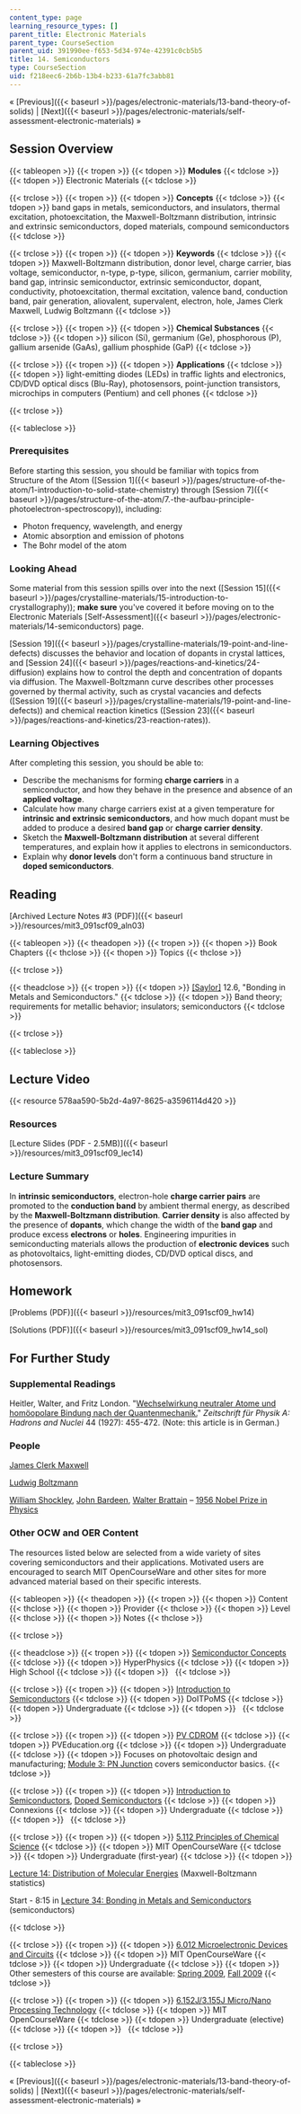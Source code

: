```yaml
---
content_type: page
learning_resource_types: []
parent_title: Electronic Materials
parent_type: CourseSection
parent_uid: 391990ee-f653-5d34-974e-42391c0cb5b5
title: 14. Semiconductors
type: CourseSection
uid: f218eec6-2b6b-13b4-b233-61a7fc3abb81
---
```


« [Previous]({{< baseurl >}}/pages/electronic-materials/13-band-theory-of-solids) | [Next]({{< baseurl >}}/pages/electronic-materials/self-assessment-electronic-materials) »

Session Overview
----------------

{{< tableopen >}}
{{< tropen >}}
{{< tdopen >}}
**Modules**
{{< tdclose >}}
{{< tdopen >}}
Electronic Materials
{{< tdclose >}}

{{< trclose >}}
{{< tropen >}}
{{< tdopen >}}
**Concepts**
{{< tdclose >}}
{{< tdopen >}}
band gaps in metals, semiconductors, and insulators, thermal excitation, photoexcitation, the Maxwell-Boltzmann distribution, intrinsic and extrinsic semiconductors, doped materials, compound semiconductors
{{< tdclose >}}

{{< trclose >}}
{{< tropen >}}
{{< tdopen >}}
**Keywords**
{{< tdclose >}}
{{< tdopen >}}
Maxwell-Boltzmann distribution, donor level, charge carrier, bias voltage, semiconductor, n-type, p-type, silicon, germanium, carrier mobility, band gap, intrinsic semiconductor, extrinsic semiconductor, dopant, conductivity, photoexcitation, thermal excitation, valence band, conduction band, pair generation, aliovalent, supervalent, electron, hole, James Clerk Maxwell, Ludwig Boltzmann
{{< tdclose >}}

{{< trclose >}}
{{< tropen >}}
{{< tdopen >}}
**Chemical Substances**
{{< tdclose >}}
{{< tdopen >}}
silicon (Si), germanium (Ge), phosphorous (P), gallium arsenide (GaAs), gallium phosphide (GaP)
{{< tdclose >}}

{{< trclose >}}
{{< tropen >}}
{{< tdopen >}}
**Applications**
{{< tdclose >}}
{{< tdopen >}}
light-emitting diodes (LEDs) in traffic lights and electronics, CD/DVD optical discs (Blu-Ray), photosensors, point-junction transistors, microchips in computers (Pentium) and cell phones
{{< tdclose >}}

{{< trclose >}}

{{< tableclose >}}

### Prerequisites

Before starting this session, you should be familiar with topics from Structure of the Atom ([Session 1]({{< baseurl >}}/pages/structure-of-the-atom/1-introduction-to-solid-state-chemistry) through [Session 7]({{< baseurl >}}/pages/structure-of-the-atom/7.-the-aufbau-principle-photoelectron-spectroscopy)), including:

*   Photon frequency, wavelength, and energy
*   Atomic absorption and emission of photons
*   The Bohr model of the atom

### Looking Ahead

Some material from this session spills over into the next ([Session 15]({{< baseurl >}}/pages/crystalline-materials/15-introduction-to-crystallography)); **make sure** you've covered it before moving on to the Electronic Materials [Self-Assessment]({{< baseurl >}}/pages/electronic-materials/14-semiconductors) page.

[Session 19]({{< baseurl >}}/pages/crystalline-materials/19-point-and-line-defects) discusses the behavior and location of dopants in crystal lattices, and [Session 24]({{< baseurl >}}/pages/reactions-and-kinetics/24-diffusion) explains how to control the depth and concentration of dopants via diffusion. The Maxwell-Boltzmann curve describes other processes governed by thermal activity, such as crystal vacancies and defects ([Session 19]({{< baseurl >}}/pages/crystalline-materials/19-point-and-line-defects)) and chemical reaction kinetics ([Session 23]({{< baseurl >}}/pages/reactions-and-kinetics/23-reaction-rates)).

### Learning Objectives

After completing this session, you should be able to:

*   Describe the mechanisms for forming **charge carriers** in a semiconductor, and how they behave in the presence and absence of an **applied voltage**.
*   Calculate how many charge carriers exist at a given temperature for **intrinsic and extrinsic semiconductors**, and how much dopant must be added to produce a desired **band gap** or **charge carrier density**.
*   Sketch the **Maxwell-Boltzmann distribution** at several different temperatures, and explain how it applies to electrons in semiconductors.
*   Explain why **donor levels** don't form a continuous band structure in **doped semiconductors**.

Reading
-------

[Archived Lecture Notes #3 (PDF)]({{< baseurl >}}/resources/mit3_091scf09_aln03)

{{< tableopen >}}
{{< theadopen >}}
{{< tropen >}}
{{< thopen >}}
Book Chapters
{{< thclose >}}
{{< thopen >}}
Topics
{{< thclose >}}

{{< trclose >}}

{{< theadclose >}}
{{< tropen >}}
{{< tdopen >}}
[\[Saylor\]](https://saylordotorg.github.io/text_general-chemistry-principles-patterns-and-applications-v1.0/s16-06-bonding-in-metals-and-semicond.html) 12.6, "Bonding in Metals and Semiconductors."
{{< tdclose >}}
{{< tdopen >}}
Band theory; requirements for metallic behavior; insulators; semiconductors
{{< tdclose >}}

{{< trclose >}}

{{< tableclose >}}

Lecture Video
-------------

{{< resource 578aa590-5b2d-4a97-8625-a3596114d420 >}}

### Resources

[Lecture Slides (PDF - 2.5MB)]({{< baseurl >}}/resources/mit3_091scf09_lec14)

### Lecture Summary

In **intrinsic semiconductors**, electron-hole **charge carrier pairs** are promoted to the **conduction band** by ambient thermal energy, as described by the **Maxwell-Boltzmann distribution**. **Carrier density** is also affected by the presence of **dopants**, which change the width of the **band gap** and produce excess **electrons** or **holes**. Engineering impurities in semiconducting materials allows the production of **electronic devices** such as photovoltaics, light-emitting diodes, CD/DVD optical discs, and photosensors.

Homework
--------

[Problems (PDF)]({{< baseurl >}}/resources/mit3_091scf09_hw14)

[Solutions (PDF)]({{< baseurl >}}/resources/mit3_091scf09_hw14_sol)

For Further Study
-----------------

### Supplemental Readings

Heitler, Walter, and Fritz London. "[Wechselwirkung neutraler Atome und homöopolare Bindung nach der Quantenmechanik.](http://dx.doi.org/10.1007/BF01397394)" _Zeitschrift für Physik A: Hadrons and Nuclei_ 44 (1927): 455-472. (Note: this article is in German.)

### People

[James Clerk Maxwell](http://en.wikipedia.org/wiki/James_Clerk_Maxwell)

[Ludwig Boltzmann](http://en.wikipedia.org/wiki/Boltzmann)

[William Shockley](http://en.wikipedia.org/wiki/William_Shockley), [John Bardeen](http://en.wikipedia.org/wiki/John_Bardeen), [Walter Brattain](http://en.wikipedia.org/wiki/Walter_Brattain) – [1956 Nobel Prize in Physics](http://nobelprize.org/nobel_prizes/physics/laureates/1956/)

### Other OCW and OER Content

The resources listed below are selected from a wide variety of sites covering semiconductors and their applications. Motivated users are encouraged to search MIT OpenCourseWare and other sites for more advanced material based on their specific interests.

{{< tableopen >}}
{{< theadopen >}}
{{< tropen >}}
{{< thopen >}}
Content
{{< thclose >}}
{{< thopen >}}
Provider
{{< thclose >}}
{{< thopen >}}
Level
{{< thclose >}}
{{< thopen >}}
Notes
{{< thclose >}}

{{< trclose >}}

{{< theadclose >}}
{{< tropen >}}
{{< tdopen >}}
[Semiconductor Concepts](http://hyperphysics.phy-astr.gsu.edu/hbase/solids/semcn.html)
{{< tdclose >}}
{{< tdopen >}}
HyperPhysics
{{< tdclose >}}
{{< tdopen >}}
High School
{{< tdclose >}}
{{< tdopen >}}
 
{{< tdclose >}}

{{< trclose >}}
{{< tropen >}}
{{< tdopen >}}
[Introduction to Semiconductors](http://www.doitpoms.ac.uk/tlplib/semiconductors/index.php)
{{< tdclose >}}
{{< tdopen >}}
DoITPoMS
{{< tdclose >}}
{{< tdopen >}}
Undergraduate
{{< tdclose >}}
{{< tdopen >}}
 
{{< tdclose >}}

{{< trclose >}}
{{< tropen >}}
{{< tdopen >}}
[PV CDROM](http://www.pveducation.org/pvcdrom)
{{< tdclose >}}
{{< tdopen >}}
PVEducation.org
{{< tdclose >}}
{{< tdopen >}}
Undergraduate
{{< tdclose >}}
{{< tdopen >}}
Focuses on photovoltaic design and manufacturing; [Module 3: PN Junction](http://www.pveducation.org/pvcdrom/3-pn-junction/introduction-to-semiconductors) covers semiconductor basics.
{{< tdclose >}}

{{< trclose >}}
{{< tropen >}}
{{< tdopen >}}
[Introduction to Semiconductors](http://cnx.org/content/m1001/latest/), [Doped Semiconductors](http://cnx.org/content/m1002/latest/)
{{< tdclose >}}
{{< tdopen >}}
Connexions
{{< tdclose >}}
{{< tdopen >}}
Undergraduate
{{< tdclose >}}
{{< tdopen >}}
 
{{< tdclose >}}

{{< trclose >}}
{{< tropen >}}
{{< tdopen >}}
[5.112 Principles of Chemical Science](/courses/5-112-principles-of-chemical-science-fall-2005)
{{< tdclose >}}
{{< tdopen >}}
MIT OpenCourseWare
{{< tdclose >}}
{{< tdopen >}}
Undergraduate (first-year)
{{< tdclose >}}
{{< tdopen >}}


[Lecture 14: Distribution of Molecular Energies](/courses/5-112-principles-of-chemical-science-fall-2005/pages/video-lectures/lecture-14-distribution-molecular-energies) (Maxwell-Boltzmann statistics)

Start - 8:15 in [Lecture 34: Bonding in Metals and Semiconductors](/courses/5-112-principles-of-chemical-science-fall-2005/pages/video-lectures/lecture-34-bonding-in-metals-and-semiconductors) (semiconductors)


{{< tdclose >}}

{{< trclose >}}
{{< tropen >}}
{{< tdopen >}}
[6.012 Microelectronic Devices and Circuits](/courses/6-012-microelectronic-devices-and-circuits-fall-2005)
{{< tdclose >}}
{{< tdopen >}}
MIT OpenCourseWare
{{< tdclose >}}
{{< tdopen >}}
Undergraduate
{{< tdclose >}}
{{< tdopen >}}
Other semesters of this course are available: [Spring 2009](/courses/6-012-microelectronic-devices-and-circuits-spring-2009), [Fall 2009](/courses/6-012-microelectronic-devices-and-circuits-fall-2009)
{{< tdclose >}}

{{< trclose >}}
{{< tropen >}}
{{< tdopen >}}
[6.152J/3.155J Micro/Nano Processing Technology](/courses/6-152j-micro-nano-processing-technology-fall-2005)
{{< tdclose >}}
{{< tdopen >}}
MIT OpenCourseWare
{{< tdclose >}}
{{< tdopen >}}
Undergraduate (elective)
{{< tdclose >}}
{{< tdopen >}}
 
{{< tdclose >}}

{{< trclose >}}

{{< tableclose >}}

« [Previous]({{< baseurl >}}/pages/electronic-materials/13-band-theory-of-solids) | [Next]({{< baseurl >}}/pages/electronic-materials/self-assessment-electronic-materials) »